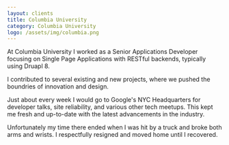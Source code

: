 ```yaml
---
layout: clients
title: Columbia University
category: Columbia University
logo: /assets/img/columbia.png
---
```


At Columbia University I worked as a Senior Applications Developer focusing on Single Page Applications with RESTful backends, typically using Druapl 8.

I contributed to several existing and new projects, where we pushed the boundries of innovation and design.

Just about every week I would go to Google's NYC Headquarters for developer talks, site reliability, and various other tech meetups. This kept me fresh and up-to-date with the latest advancements in the industry.

Unfortunately my time there ended when I was hit by a truck and broke both arms and wrists. I respectfully resigned and moved home until I recovered.